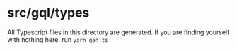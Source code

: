 # src/gql/types

All Typescript files in this directory are generated.  If you are finding yourself with nothing here, run `yarn gen:ts`
